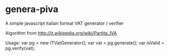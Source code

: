 # genera-piva
A simple javascript italian format VAT generator / verifier


Algorithm from http://it.wikipedia.org/wiki/Partita_IVA
 
Usage:
var pg = new ITVatGenerator();
var vat = pg.generate();
var isValid = pg.verify(vat);
